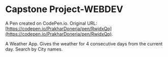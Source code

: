 # Capstone Project-WEBDEV

A Pen created on CodePen.io. Original URL: [https://codepen.io/PrakharDoneria/pen/RwjdxQp](https://codepen.io/PrakharDoneria/pen/RwjdxQp).

A Weather App. Gives the weather for 4 consecutive days from the current day. Search by City names.
